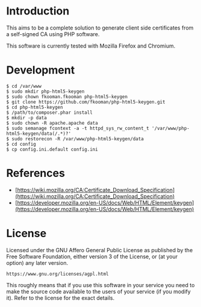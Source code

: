# Introduction
This aims to be a complete solution to generate client side certificates from 
a self-signed CA using PHP software.

This software is currently tested with Mozilla Firefox and Chromium.

# Development

    $ cd /var/www
    $ sudo mkdir php-html5-keygen
    $ sudo chown fkooman.fkooman php-html5-keygen
    $ git clone https://github.com/fkooman/php-html5-keygen.git
    $ cd php-html5-keygen
    $ /path/to/composer.phar install
    $ mkdir -p data
    $ sudo chown -R apache.apache data
    $ sudo semanage fcontext -a -t httpd_sys_rw_content_t '/var/www/php-html5-keygen/data(/.*)?'
    $ sudo restorecon -R /var/www/php-html5-keygen/data
    $ cd config
    $ cp config.ini.default config.ini

# References
* [https://wiki.mozilla.org/CA:Certificate_Download_Specification](https://wiki.mozilla.org/CA:Certificate_Download_Specification)
* [https://developer.mozilla.org/en-US/docs/Web/HTML/Element/keygen](https://developer.mozilla.org/en-US/docs/Web/HTML/Element/keygen)

# License
Licensed under the GNU Affero General Public License as published by the Free
Software Foundation, either version 3 of the License, or (at your option) any
later version.

    https://www.gnu.org/licenses/agpl.html

This roughly means that if you use this software in your service you need to
make the source code available to the users of your service (if you modify
it). Refer to the license for the exact details.
